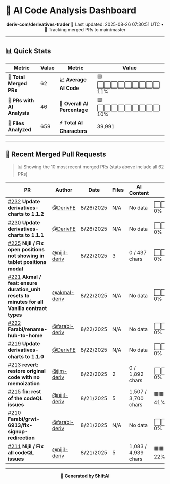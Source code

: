 # 🤖 AI Code Analysis Dashboard

<div align="center">

**deriv-com/derivatives-trader**
📅 Last updated: 2025-08-26 07:30:51 UTC • 🔄 Tracking merged PRs to main/master

</div>

---

## 📊 Quick Stats

| Metric                      | Value | Metric                       | Value                    |
| --------------------------- | ----- | ---------------------------- | ------------------------ |
| **📁 Total Merged PRs**     | 62    | **📈 Average AI Code**       | 🟥⬜⬜⬜⬜⬜⬜⬜⬜⬜ 11% |
| **🤖 PRs with AI Analysis** | 46    | **🎯 Overall AI Percentage** | 🟥⬜⬜⬜⬜⬜⬜⬜⬜⬜ 10% |
| **📄 Files Analyzed**       | 659   | **⚡ Total AI Characters**   | 39,991                   |

---

## 🚀 Recent Merged Pull Requests

> 📊 Showing the 10 most recent merged PRs (stats above include all 62 PRs)

| PR                                                                                                | Author                                           | Date      | Files | AI Content          | Percentage                         |
| ------------------------------------------------------------------------------------------------- | ------------------------------------------------ | --------- | ----- | ------------------- | ---------------------------------- |
| [#232](#) **Update derivatives-charts to 1.1.2**                                                  | [@DerivFE](https://github.com/DerivFE)           | 8/26/2025 | N/A   | No data             | ⬜⬜⬜⬜⬜⬜⬜⬜⬜⬜⬜⬜⬜⬜⬜ 0%  |
| [#230](#) **Update derivatives-charts to 1.1.1**                                                  | [@DerivFE](https://github.com/DerivFE)           | 8/26/2025 | N/A   | No data             | ⬜⬜⬜⬜⬜⬜⬜⬜⬜⬜⬜⬜⬜⬜⬜ 0%  |
| [#225](#) **Nijil / Fix open positions not showing in tablet positions modal**                    | [@nijil-deriv](https://github.com/nijil-deriv)   | 8/22/2025 | 3     | 0 / 437 chars       | ⬜⬜⬜⬜⬜⬜⬜⬜⬜⬜⬜⬜⬜⬜⬜ 0%  |
| [#221](#) **Akmal / feat: ensure duration_unit resets to minutes for all Vanilla contract types** | [@akmal-deriv](https://github.com/akmal-deriv)   | 8/22/2025 | N/A   | No data             | ⬜⬜⬜⬜⬜⬜⬜⬜⬜⬜⬜⬜⬜⬜⬜ 0%  |
| [#222](#) **Farabi/rename-hub-to-home**                                                           | [@farabi-deriv](https://github.com/farabi-deriv) | 8/22/2025 | N/A   | No data             | ⬜⬜⬜⬜⬜⬜⬜⬜⬜⬜⬜⬜⬜⬜⬜ 0%  |
| [#219](#) **Update derivatives-charts to 1.1.0**                                                  | [@DerivFE](https://github.com/DerivFE)           | 8/22/2025 | N/A   | No data             | ⬜⬜⬜⬜⬜⬜⬜⬜⬜⬜⬜⬜⬜⬜⬜ 0%  |
| [#213](#) **revert: restore original code with no memoization**                                   | [@jim-deriv](https://github.com/jim-deriv)       | 8/22/2025 | 2     | 0 / 1,892 chars     | ⬜⬜⬜⬜⬜⬜⬜⬜⬜⬜⬜⬜⬜⬜⬜ 0%  |
| [#215](#) **fix: rest of the codeQL issues**                                                      | [@nijil-deriv](https://github.com/nijil-deriv)   | 8/21/2025 | 5     | 1,507 / 3,700 chars | 🟧🟧🟧🟧🟧🟧⬜⬜⬜⬜⬜⬜⬜⬜⬜ 41% |
| [#210](#) **Farabi/grwt-6913/fix-signup-redirection**                                             | [@farabi-deriv](https://github.com/farabi-deriv) | 8/21/2025 | N/A   | No data             | ⬜⬜⬜⬜⬜⬜⬜⬜⬜⬜⬜⬜⬜⬜⬜ 0%  |
| [#211](#) **Nijil / Fix all codeQL issues**                                                       | [@nijil-deriv](https://github.com/nijil-deriv)   | 8/21/2025 | 5     | 1,083 / 4,939 chars | 🟧🟧🟧⬜⬜⬜⬜⬜⬜⬜⬜⬜⬜⬜⬜ 22% |

---

<div align="center">

🚀 **Generated by ShiftAI**

</div>
